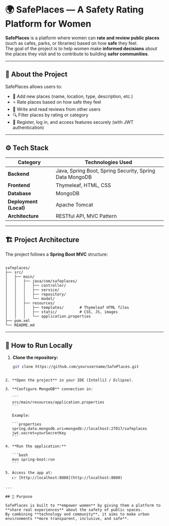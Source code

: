 # 🌍 SafePlaces — A Safety Rating Platform for Women

**SafePlaces** is a platform where women can **rate and review public places** (such as cafes, parks, or libraries) based on how **safe** they feel.  
The goal of the project is to help women make **informed decisions** about the places they visit and to contribute to building **safer communities**.

---

## 🧠 About the Project

SafePlaces allows users to:

- 📍 Add new places (name, location, type, description, etc.)
- ⭐ Rate places based on how safe they feel
- 💬 Write and read reviews from other users
- 🔍 Filter places by rating or category
- 🔐 Register, log in, and access features securely (with JWT authentication)

---

## ⚙️ Tech Stack

| Category | Technologies Used |
|-----------|------------------|
| **Backend** | Java, Spring Boot, Spring Security, Spring Data MongoDB |
| **Frontend** | Thymeleaf, HTML, CSS |
| **Database** | MongoDB |
| **Deployment (Local)** | Apache Tomcat |
| **Architecture** | RESTful API, MVC Pattern |

---

## 🏗️ Project Architecture

The project follows a **Spring Boot MVC** structure:

```

safeplaces/
├── src/
│   ├── main/
│   │   ├── java/com/safeplaces/
│   │   │   ├── controller/
│   │   │   ├── service/
│   │   │   ├── repository/
│   │   │   └── model/
│   │   ├── resources/
│   │   │   ├── templates/       # Thymeleaf HTML files
│   │   │   ├── static/          # CSS, JS, images
│   │   │   └── application.properties
├── pom.xml
└── README.md

````

---

## 🚀 How to Run Locally

1. **Clone the repository:**
   ```bash
   git clone https://github.com/yourusername/SafePlaces.git
````

2. **Open the project** in your IDE (IntelliJ / Eclipse).

3. **Configure MongoDB** connection in:

   ```
   src/main/resources/application.properties
   ```

   Example:

   ```properties
   spring.data.mongodb.uri=mongodb://localhost:27017/safeplaces
   jwt.secret=yourSecretKey
   ```

4. **Run the application:**

   ```bash
   mvn spring-boot:run
   ```

5. Access the app at:
   👉 [http://localhost:8080](http://localhost:8080)

---

## 🌸 Purpose

SafePlaces is built to **empower women** by giving them a platform to **share real experiences** about the safety of public spaces.
By combining **technology and community**, it aims to make urban environments **more transparent, inclusive, and safe**.
